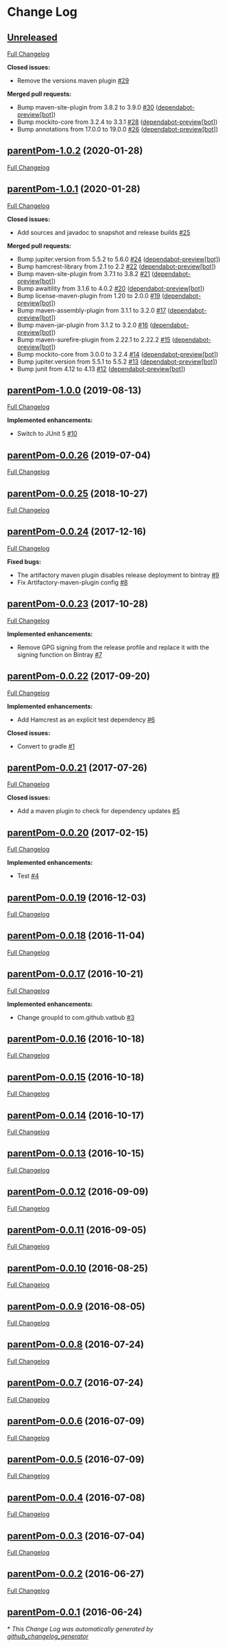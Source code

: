 # Change Log

## [Unreleased](https://github.com/vatbub/defaultRepo/tree/HEAD)

[Full Changelog](https://github.com/vatbub/defaultRepo/compare/parentPom-1.0.2...HEAD)

**Closed issues:**

- Remove the versions maven plugin [\#29](https://github.com/vatbub/defaultRepo/issues/29)

**Merged pull requests:**

- Bump maven-site-plugin from 3.8.2 to 3.9.0 [\#30](https://github.com/vatbub/defaultRepo/pull/30) ([dependabot-preview[bot]](https://github.com/apps/dependabot-preview))
- Bump mockito-core from 3.2.4 to 3.3.1 [\#28](https://github.com/vatbub/defaultRepo/pull/28) ([dependabot-preview[bot]](https://github.com/apps/dependabot-preview))
- Bump annotations from 17.0.0 to 19.0.0 [\#26](https://github.com/vatbub/defaultRepo/pull/26) ([dependabot-preview[bot]](https://github.com/apps/dependabot-preview))

## [parentPom-1.0.2](https://github.com/vatbub/defaultRepo/tree/parentPom-1.0.2) (2020-01-28)
[Full Changelog](https://github.com/vatbub/defaultRepo/compare/parentPom-1.0.1...parentPom-1.0.2)

## [parentPom-1.0.1](https://github.com/vatbub/defaultRepo/tree/parentPom-1.0.1) (2020-01-28)
[Full Changelog](https://github.com/vatbub/defaultRepo/compare/parentPom-1.0.0...parentPom-1.0.1)

**Closed issues:**

- Add sources and javadoc to snapshot and release builds [\#25](https://github.com/vatbub/defaultRepo/issues/25)

**Merged pull requests:**

- Bump jupiter.version from 5.5.2 to 5.6.0 [\#24](https://github.com/vatbub/defaultRepo/pull/24) ([dependabot-preview[bot]](https://github.com/apps/dependabot-preview))
- Bump hamcrest-library from 2.1 to 2.2 [\#22](https://github.com/vatbub/defaultRepo/pull/22) ([dependabot-preview[bot]](https://github.com/apps/dependabot-preview))
- Bump maven-site-plugin from 3.7.1 to 3.8.2 [\#21](https://github.com/vatbub/defaultRepo/pull/21) ([dependabot-preview[bot]](https://github.com/apps/dependabot-preview))
- Bump awaitility from 3.1.6 to 4.0.2 [\#20](https://github.com/vatbub/defaultRepo/pull/20) ([dependabot-preview[bot]](https://github.com/apps/dependabot-preview))
- Bump license-maven-plugin from 1.20 to 2.0.0 [\#19](https://github.com/vatbub/defaultRepo/pull/19) ([dependabot-preview[bot]](https://github.com/apps/dependabot-preview))
- Bump maven-assembly-plugin from 3.1.1 to 3.2.0 [\#17](https://github.com/vatbub/defaultRepo/pull/17) ([dependabot-preview[bot]](https://github.com/apps/dependabot-preview))
- Bump maven-jar-plugin from 3.1.2 to 3.2.0 [\#16](https://github.com/vatbub/defaultRepo/pull/16) ([dependabot-preview[bot]](https://github.com/apps/dependabot-preview))
- Bump maven-surefire-plugin from 2.22.1 to 2.22.2 [\#15](https://github.com/vatbub/defaultRepo/pull/15) ([dependabot-preview[bot]](https://github.com/apps/dependabot-preview))
- Bump mockito-core from 3.0.0 to 3.2.4 [\#14](https://github.com/vatbub/defaultRepo/pull/14) ([dependabot-preview[bot]](https://github.com/apps/dependabot-preview))
- Bump jupiter.version from 5.5.1 to 5.5.2 [\#13](https://github.com/vatbub/defaultRepo/pull/13) ([dependabot-preview[bot]](https://github.com/apps/dependabot-preview))
- Bump junit from 4.12 to 4.13 [\#12](https://github.com/vatbub/defaultRepo/pull/12) ([dependabot-preview[bot]](https://github.com/apps/dependabot-preview))

## [parentPom-1.0.0](https://github.com/vatbub/defaultRepo/tree/parentPom-1.0.0) (2019-08-13)
[Full Changelog](https://github.com/vatbub/defaultRepo/compare/parentPom-0.0.26...parentPom-1.0.0)

**Implemented enhancements:**

- Switch to JUnit 5 [\#10](https://github.com/vatbub/defaultRepo/issues/10)

## [parentPom-0.0.26](https://github.com/vatbub/defaultRepo/tree/parentPom-0.0.26) (2019-07-04)
[Full Changelog](https://github.com/vatbub/defaultRepo/compare/parentPom-0.0.25...parentPom-0.0.26)

## [parentPom-0.0.25](https://github.com/vatbub/defaultRepo/tree/parentPom-0.0.25) (2018-10-27)
[Full Changelog](https://github.com/vatbub/defaultRepo/compare/parentPom-0.0.24...parentPom-0.0.25)

## [parentPom-0.0.24](https://github.com/vatbub/defaultRepo/tree/parentPom-0.0.24) (2017-12-16)
[Full Changelog](https://github.com/vatbub/defaultRepo/compare/parentPom-0.0.23...parentPom-0.0.24)

**Fixed bugs:**

- The artifactory maven plugin disables release deployment to bintray [\#9](https://github.com/vatbub/defaultRepo/issues/9)
- Fix Artifactory-maven-plugin config [\#8](https://github.com/vatbub/defaultRepo/issues/8)

## [parentPom-0.0.23](https://github.com/vatbub/defaultRepo/tree/parentPom-0.0.23) (2017-10-28)
[Full Changelog](https://github.com/vatbub/defaultRepo/compare/parentPom-0.0.22...parentPom-0.0.23)

**Implemented enhancements:**

- Remove GPG signing from the release profile and replace it with the signing function on Bintray [\#7](https://github.com/vatbub/defaultRepo/issues/7)

## [parentPom-0.0.22](https://github.com/vatbub/defaultRepo/tree/parentPom-0.0.22) (2017-09-20)
[Full Changelog](https://github.com/vatbub/defaultRepo/compare/parentPom-0.0.21...parentPom-0.0.22)

**Implemented enhancements:**

- Add Hamcrest as an explicit test dependency [\#6](https://github.com/vatbub/defaultRepo/issues/6)

**Closed issues:**

- Convert to gradle [\#1](https://github.com/vatbub/defaultRepo/issues/1)

## [parentPom-0.0.21](https://github.com/vatbub/defaultRepo/tree/parentPom-0.0.21) (2017-07-26)
[Full Changelog](https://github.com/vatbub/defaultRepo/compare/parentPom-0.0.20...parentPom-0.0.21)

**Closed issues:**

- Add a maven plugin to check for dependency updates [\#5](https://github.com/vatbub/defaultRepo/issues/5)

## [parentPom-0.0.20](https://github.com/vatbub/defaultRepo/tree/parentPom-0.0.20) (2017-02-15)
[Full Changelog](https://github.com/vatbub/defaultRepo/compare/parentPom-0.0.19...parentPom-0.0.20)

**Implemented enhancements:**

- Test [\#4](https://github.com/vatbub/defaultRepo/issues/4)

## [parentPom-0.0.19](https://github.com/vatbub/defaultRepo/tree/parentPom-0.0.19) (2016-12-03)
[Full Changelog](https://github.com/vatbub/defaultRepo/compare/parentPom-0.0.18...parentPom-0.0.19)

## [parentPom-0.0.18](https://github.com/vatbub/defaultRepo/tree/parentPom-0.0.18) (2016-11-04)
[Full Changelog](https://github.com/vatbub/defaultRepo/compare/parentPom-0.0.17...parentPom-0.0.18)

## [parentPom-0.0.17](https://github.com/vatbub/defaultRepo/tree/parentPom-0.0.17) (2016-10-21)
[Full Changelog](https://github.com/vatbub/defaultRepo/compare/parentPom-0.0.16...parentPom-0.0.17)

**Implemented enhancements:**

- Change groupId to com.github.vatbub [\#3](https://github.com/vatbub/defaultRepo/issues/3)

## [parentPom-0.0.16](https://github.com/vatbub/defaultRepo/tree/parentPom-0.0.16) (2016-10-18)
[Full Changelog](https://github.com/vatbub/defaultRepo/compare/parentPom-0.0.15...parentPom-0.0.16)

## [parentPom-0.0.15](https://github.com/vatbub/defaultRepo/tree/parentPom-0.0.15) (2016-10-18)
[Full Changelog](https://github.com/vatbub/defaultRepo/compare/parentPom-0.0.14...parentPom-0.0.15)

## [parentPom-0.0.14](https://github.com/vatbub/defaultRepo/tree/parentPom-0.0.14) (2016-10-17)
[Full Changelog](https://github.com/vatbub/defaultRepo/compare/parentPom-0.0.13...parentPom-0.0.14)

## [parentPom-0.0.13](https://github.com/vatbub/defaultRepo/tree/parentPom-0.0.13) (2016-10-15)
[Full Changelog](https://github.com/vatbub/defaultRepo/compare/parentPom-0.0.12...parentPom-0.0.13)

## [parentPom-0.0.12](https://github.com/vatbub/defaultRepo/tree/parentPom-0.0.12) (2016-09-09)
[Full Changelog](https://github.com/vatbub/defaultRepo/compare/parentPom-0.0.11...parentPom-0.0.12)

## [parentPom-0.0.11](https://github.com/vatbub/defaultRepo/tree/parentPom-0.0.11) (2016-09-05)
[Full Changelog](https://github.com/vatbub/defaultRepo/compare/parentPom-0.0.10...parentPom-0.0.11)

## [parentPom-0.0.10](https://github.com/vatbub/defaultRepo/tree/parentPom-0.0.10) (2016-08-25)
[Full Changelog](https://github.com/vatbub/defaultRepo/compare/parentPom-0.0.9...parentPom-0.0.10)

## [parentPom-0.0.9](https://github.com/vatbub/defaultRepo/tree/parentPom-0.0.9) (2016-08-05)
[Full Changelog](https://github.com/vatbub/defaultRepo/compare/parentPom-0.0.8...parentPom-0.0.9)

## [parentPom-0.0.8](https://github.com/vatbub/defaultRepo/tree/parentPom-0.0.8) (2016-07-24)
[Full Changelog](https://github.com/vatbub/defaultRepo/compare/parentPom-0.0.7...parentPom-0.0.8)

## [parentPom-0.0.7](https://github.com/vatbub/defaultRepo/tree/parentPom-0.0.7) (2016-07-24)
[Full Changelog](https://github.com/vatbub/defaultRepo/compare/parentPom-0.0.6...parentPom-0.0.7)

## [parentPom-0.0.6](https://github.com/vatbub/defaultRepo/tree/parentPom-0.0.6) (2016-07-09)
[Full Changelog](https://github.com/vatbub/defaultRepo/compare/parentPom-0.0.5...parentPom-0.0.6)

## [parentPom-0.0.5](https://github.com/vatbub/defaultRepo/tree/parentPom-0.0.5) (2016-07-09)
[Full Changelog](https://github.com/vatbub/defaultRepo/compare/parentPom-0.0.4...parentPom-0.0.5)

## [parentPom-0.0.4](https://github.com/vatbub/defaultRepo/tree/parentPom-0.0.4) (2016-07-08)
[Full Changelog](https://github.com/vatbub/defaultRepo/compare/parentPom-0.0.3...parentPom-0.0.4)

## [parentPom-0.0.3](https://github.com/vatbub/defaultRepo/tree/parentPom-0.0.3) (2016-07-04)
[Full Changelog](https://github.com/vatbub/defaultRepo/compare/parentPom-0.0.2...parentPom-0.0.3)

## [parentPom-0.0.2](https://github.com/vatbub/defaultRepo/tree/parentPom-0.0.2) (2016-06-27)
[Full Changelog](https://github.com/vatbub/defaultRepo/compare/parentPom-0.0.1...parentPom-0.0.2)

## [parentPom-0.0.1](https://github.com/vatbub/defaultRepo/tree/parentPom-0.0.1) (2016-06-24)


\* *This Change Log was automatically generated by [github_changelog_generator](https://github.com/skywinder/Github-Changelog-Generator)*